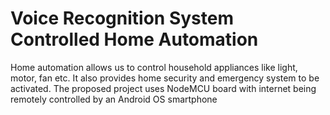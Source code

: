 # Voice Recognition System Controlled Home Automation

Home automation allows us to control household appliances like light, motor, fan etc. It also provides home security and emergency system to be activated. The proposed project uses NodeMCU board with internet being remotely controlled by an Android OS smartphone
